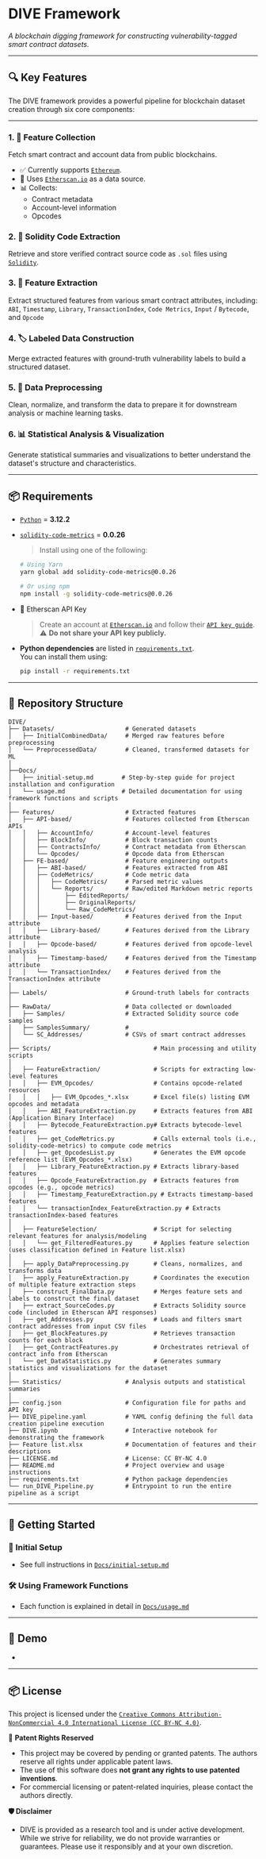# DIVE Framework  
*A blockchain digging framework for constructing vulnerability-tagged smart contract datasets.*

---

## 🔍 Key Features

The DIVE framework provides a powerful pipeline for blockchain dataset creation through six core components:

---

### 1. 🧾 Feature Collection  
Fetch smart contract and account data from public blockchains.  
- ✅ Currently supports [`Ethereum`](https://ethereum.org/en/).  
- 🔗 Uses [`Etherscan.io`](https://etherscan.io/) as a data source.  
- 📊 Collects:
  - Contract metadata  
  - Account-level information  
  - Opcodes  

### 2. 🧠 Solidity Code Extraction  
Retrieve and store verified contract source code as `.sol` files using [`Solidity`](https://soliditylang.org/).

### 3. 🧪 Feature Extraction  
Extract structured features from various smart contract attributes, including: `ABI`, `Timestamp`, `Library`, `TransactionIndex`, `Code Metrics`, `Input` / `Bytecode`, and `Opcode`

### 4. 🏷️ Labeled Data Construction  
Merge extracted features with ground-truth vulnerability labels to build a structured dataset.

### 5. 🧹 Data Preprocessing  
Clean, normalize, and transform the data to prepare it for downstream analysis or machine learning tasks.

### 6. 📊 Statistical Analysis & Visualization  
Generate statistical summaries and visualizations to better understand the dataset's structure and characteristics.

---


## 📦 Requirements

- [`Python`](https://www.python.org/) = **3.12.2**  
- [`solidity-code-metrics`](https://classic.yarnpkg.com/en/package/solidity-code-metrics) = **0.0.26**
  > Install using one of the following:
  ```bash
  # Using Yarn
  yarn global add solidity-code-metrics@0.0.26
  
  # Or using npm
  npm install -g solidity-code-metrics@0.0.26
  ```
 
- 🔑 Etherscan API Key  
  > Create an account at [`Etherscan.io`](https://etherscan.io/) and follow their [`API key guide`](https://docs.etherscan.io/getting-started/viewing-api-usage-statistics).  
  > ⚠️ **Do not share your API key publicly.**

- **Python dependencies** are listed in [`requirements.txt`](https://github.com/SMART-DIVE/DIVE/blob/main/requirements.txt).  
You can install them using:

  ```bash
  pip install -r requirements.txt
  ```
---
## 📁 Repository Structure
```
DIVE/
├── Datasets/                    # Generated datasets
│   ├── InitialCombinedData/     # Merged raw features before preprocessing
│   └── PreprocessedData/        # Cleaned, transformed datasets for ML
│
├──Docs/
│   ├── initial-setup.md        # Step-by-step guide for project installation and configuration
│   └── usage.md                # Detailed documentation for using framework functions and scripts
│
├── Features/                    # Extracted features
│   ├── API-based/               # Features collected from Etherscan APIs
│   │   ├── AccountInfo/         # Account-level features
│   │   ├── BlockInfo/           # Block transaction counts
│   │   ├── ContractsInfo/       # Contract metadata from Etherscan
│   │   └── Opcodes/             # Opcode data from Etherscan
│   ├── FE-based/                # Feature engineering outputs
│   │   ├── ABI-based/           # Features extracted from ABI
│   │   ├── CodeMetrics/         # Code metric data
│   │   │   ├── CodeMetrics/     # Parsed metric values
│   │   │   └── Reports/         # Raw/edited Markdown metric reports
│   │   │       ├── EditedReports/
│   │   │       ├── OriginalReports/
│   │   │       └── Raw_CodeMetrics/
│   │   ├── Input-based/         # Features derived from the Input attribute
│   │   ├── Library-based/       # Features derived from the Library attribute
│   │   ├── Opcode-based/        # Features derived from opcode-level analysis
│   │   ├── Timestamp-based/     # Features derived from the Timestamp attribute
│   │   └── TransactionIndex/    # Features derived from the TransactionIndex attribute
│
├── Labels/                      # Ground-truth labels for contracts
│
├── RawData/                     # Data collected or downloaded
│   ├── Samples/                 # Extracted Solidity source code samples
│   ├── SamplesSummary/          # 
│   └── SC_Addresses/            # CSVs of smart contract addresses
│
├── Scripts/                             # Main processing and utility scripts
│
│   ├── FeatureExtraction/               # Scripts for extracting low-level features
│   │   ├── EVM_Opcodes/                 # Contains opcode-related resources
│   │   │   ├── EVM_Opcodes_*.xlsx       # Excel file(s) listing EVM opcodes and metadata
│   │   ├── ABI_FeatureExtraction.py     # Extracts features from ABI (Application Binary Interface)
│   │   ├── Bytecode_FeatureExtraction.py# Extracts bytecode-level features
│   │   ├── get_CodeMetrics.py           # Calls external tools (i.e., solidity-code-metrics) to compute code metrics
│   │   ├── get_OpcodesList.py           # Generates the EVM opcode reference list (EVM_Opcodes_*.xlsx)
│   │   ├── Library_FeatureExtraction.py # Extracts library-based features
│   │   ├── Opcode_FeatureExtraction.py  # Extracts features from opcodes (e.g., opcode metrics)
│   │   ├── Timestamp_FeatureExtraction.py # Extracts timestamp-based features
│   │   └── transactionIndex_FeatureExtraction.py # Extracts transactionIndex-based features
│
│   ├── FeatureSelection/                # Script for selecting relevant features for analysis/modeling
│   │   └── get_FilteredFeatures.py      # Applies feature selection (uses classification defined in Feature list.xlsx)
│
│   ├── apply_DataPreprocessing.py       # Cleans, normalizes, and transforms data
│   ├── apply_FeatureExtraction.py       # Coordinates the execution of multiple feature extraction steps
│   ├── construct_FinalData.py           # Merges feature sets and labels to construct the final dataset
│   ├── extract_SourceCodes.py           # Extracts Solidity source code (included in Etherscan API responses) 
│   ├── get_Addresses.py                 # Loads and filters smart contract addresses from input CSV files
│   ├── get_BlockFeatures.py             # Retrieves transaction counts for each block
│   ├── get_ContractFeatures.py          # Orchestrates retrieval of contract info from Etherscan
│   └── get_DataStatistics.py            # Generates summary statistics and visualizations for the dataset
│
├── Statistics/                  # Analysis outputs and statistical summaries
│
├── config.json                  # Configuration file for paths and API key
├── DIVE_pipeline.yaml           # YAML config defining the full data creation pipeline execution
├── DIVE.ipynb                   # Interactive notebook for demonstrating the framework
├── Feature list.xlsx            # Documentation of features and their descriptions
├── LICENSE.md                   # License: CC BY-NC 4.0
├── README.md                    # Project overview and usage instructions
├── requirements.txt             # Python package dependencies
└── run_DIVE_Pipeline.py         # Entrypoint to run the entire pipeline as a script
```

---
## 🧭 Getting Started

### 🔧 Initial Setup

- See full instructions in [`Docs/initial-setup.md`](https://github.com/SMART-DIVE/DIVE/blob/main/Docs/initial-setup.md)

### 🛠️ Using Framework Functions

- Each function is explained in detail in [`Docs/usage.md`](https://github.com/SMART-DIVE/DIVE/blob/main/Docs/usage.md)

---

## 🎥 Demo
*  
---

## 📦 License

This project is licensed under the [`Creative Commons Attribution-NonCommercial 4.0 International License (CC BY-NC 4.0)`](https://creativecommons.org/licenses/by-nc/4.0/).

🚫 **Patent Rights Reserved**  
* This project may be covered by pending or granted patents. The authors reserve all rights under applicable patent laws.  
* The use of this software does **not grant any rights to use patented inventions**.  
* For commercial licensing or patent-related inquiries, please contact the authors directly.

**🛡️ Disclaimer**
* DIVE is provided as a research tool and is under active development. While we strive for reliability, we do not provide warranties or guarantees. Please use it responsibly and at your own discretion.
